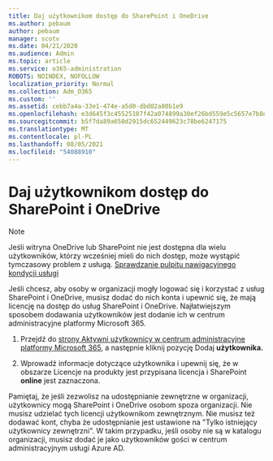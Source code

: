 ```yaml
---
title: Daj użytkownikom dostęp do SharePoint i OneDrive
ms.author: pebaum
author: pebaum
manager: scotv
ms.date: 04/21/2020
ms.audience: Admin
ms.topic: article
ms.service: o365-administration
ROBOTS: NOINDEX, NOFOLLOW
localization_priority: Normal
ms.collection: Adm_O365
ms.custom: ''
ms.assetid: cebb7a4a-33e1-474e-a5d0-dbd02a80b1e9
ms.openlocfilehash: e3d645f3c45525107f42a074899a30ef26bd559e5c5657e7b8ef69d406357b32
ms.sourcegitcommit: b5f7da89a650d2915dc652449623c78be6247175
ms.translationtype: MT
ms.contentlocale: pl-PL
ms.lasthandoff: 08/05/2021
ms.locfileid: "54088910"
---
```

# <a name="give-users-access-to-sharepoint-and-onedrive"></a>Daj użytkownikom dostęp do SharePoint i OneDrive

> [!NOTE]
> Jeśli witryna OneDrive lub SharePoint nie jest dostępna dla wielu użytkowników, którzy wcześniej mieli do nich dostęp, może wystąpić tymczasowy problem z usługą. [Sprawdzanie pulpitu nawigacyjnego kondycji usługi](https://portal.office.com/adminportal/home#/servicehealth)
  
Jeśli chcesz, aby osoby w organizacji mogły logować się i korzystać z usług SharePoint i OneDrive, musisz dodać do nich konta i upewnić się, że mają licencję na dostęp do usług SharePoint i OneDrive. Najłatwiejszym sposobem dodawania użytkowników jest dodanie ich w centrum administracyjne platformy Microsoft 365.
  
1. Przejdź do [strony Aktywni użytkownicy w centrum administracyjne platformy Microsoft 365](https://portal.office.com/adminportal/home#/users), a następnie kliknij pozycję Dodaj **użytkownika.**
    
2. Wprowadź informacje dotyczące użytkownika i upewnij się, że w obszarze Licencje na produkty jest przypisana licencja i SharePoint **online** jest zaznaczona.  
    
Pamiętaj, że jeśli zezwolisz na udostępnianie zewnętrzne w organizacji, użytkownicy mogą SharePoint i OneDrive osobom spoza organizacji. Nie musisz udzielać tych licencji użytkownikom zewnętrznym. Nie musisz też dodawać kont, chyba że udostępnianie jest ustawione na "Tylko istniejący użytkownicy zewnętrzni". W takim przypadku, jeśli osoby nie są w katalogu organizacji, musisz dodać je jako użytkowników gości w centrum administracyjnym usługi Azure AD.
  

